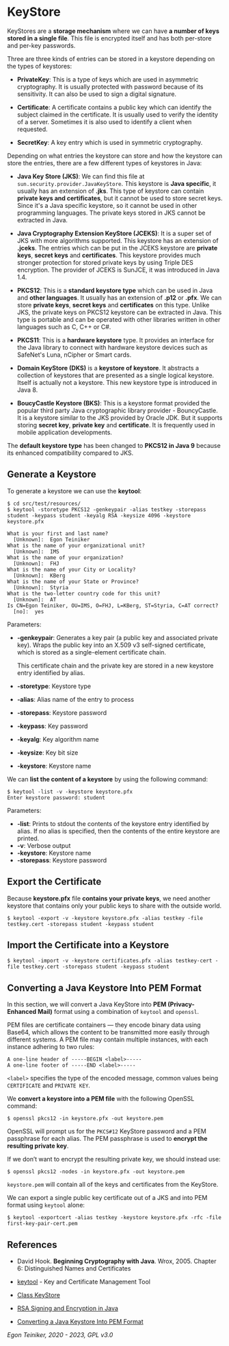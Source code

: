 # KeyStore

KeyStores are a **storage mechanism** where we can have **a number of keys stored in a single file**. 
This file is encrypted itself and has both per-store and per-key passwords.

Three are three kinds of entries can be stored in a keystore depending on the types of keystores:

* **PrivateKey**: This is a type of keys which are used in asymmetric cryptography. It is usually protected with 
    password because of its sensitivity. It can also be used to sign a digital signature.

* **Certificate**: A certificate contains a public key which can identify the subject claimed in the certificate. 
    It is usually used to verify the identity of a server. Sometimes it is also used to identify a
    client when requested.

* **SecretKey**: A key entry which is used in symmetric cryptography.


Depending on what entries the keystore can store and how the keystore can store the entries, there are a few different 
types of keystores in Java:

* **Java Key Store (JKS)**: We can find this file at `sun.security.provider.JavaKeyStore`.
    This keystore is **Java specific**, it usually has an extension of **.jks**.
    This type of keystore can contain **private keys and certificates**, but it cannot be used to store secret keys. 
    Since it's a Java specific keystore, so it cannot be used in other programming languages.
    The private keys stored in JKS cannot be extracted in Java.

* **Java Cryptography Extension KeyStore (JCEKS)**: It is a super set of JKS with more algorithms supported.
    This keystore has an extension of **.jceks**. The entries which can be put in the JCEKS keystore are **private keys**, 
    **secret keys** and **certificates**.
    This keystore provides much stronger protection for stored private keys by using Triple DES encryption.
    The provider of JCEKS is SunJCE, it was introduced in Java 1.4.

* **PKCS12**: This is a **standard keystore type** which can be used in Java and **other languages**. It usually has 
    an extension of **.p12** or **.pfx**. We can store **private keys**, **secret keys** and **certificates** on this type.
    Unlike JKS, the private keys on PKCS12 keystore can be extracted in Java.
    This type is portable and can be operated with other libraries written in other languages such as C, C++ or C#.

* **PKCS11**: This is a **hardware keystore** type. It provides an interface for the Java library to connect with 
    hardware keystore devices such as SafeNet's Luna, nCipher or Smart cards.

* **Domain KeyStore (DKS)** is a **keystore of keystore**. It abstracts a collection of
    keystores that are presented as a single logical keystore. 
    Itself is actually not a keystore. This new keystore type is introduced in Java 8.

* **BoucyCastle Keystore (BKS)**: This is a keystore format provided the popular third party Java cryptographic library 
    provider - BouncyCastle.
    It is a keystore similar to the JKS provided by Oracle JDK. But it supports storing **secret key**, **private key** 
    and **certificate**. It is frequently used in mobile application developments.


The **default keystore type** has been changed to **PKCS12 in Java 9** because its enhanced compatibility compared
to JKS.

## Generate a Keystore 

To generate a keystore we can use the **keytool**:
```
$ cd src/test/resources/
$ keytool -storetype PKCS12 -genkeypair -alias testkey -storepass student -keypass student -keyalg RSA -keysize 4096 -keystore keystore.pfx

What is your first and last name?
  [Unknown]:  Egon Teiniker
What is the name of your organizational unit?
  [Unknown]:  IMS
What is the name of your organization?
  [Unknown]:  FHJ
What is the name of your City or Locality?
  [Unknown]:  KBerg
What is the name of your State or Province?
  [Unknown]:  Styria
What is the two-letter country code for this unit?
  [Unknown]:  AT
Is CN=Egon Teiniker, OU=IMS, O=FHJ, L=KBerg, ST=Styria, C=AT correct?
  [no]:  yes
```
Parameters:
* **-genkeypair**: Generates a key pair (a public key and associated private key). 
  Wraps the public key into an X.509 v3 self-signed certificate, which is stored 
  as a single-element certificate chain. 
    
  This certificate chain and the private key are stored in a new keystore entry 
  identified by alias.
* **-storetype**: Keystore type
* **-alias**:  Alias name of the entry to process
* **-storepass**:  Keystore password
* **-keypass**: Key password
* **-keyalg**: Key algorithm name
* **-keysize**: Key bit size
* **-keystore**: Keystore name

We can **list the content of a keystore** by using the following command:
```
$ keytool -list -v -keystore keystore.pfx 
Enter keystore password: student 
```
Parameters:
* **-list**: Prints to stdout the contents of the keystore entry identified by alias. If no alias is specified, 
    then the contents of the entire keystore are printed.
* **-v**: Verbose output
* **-keystore**: Keystore name
* **-storepass**:  Keystore password 


## Export the Certificate

Because **keystore.pfx** file **contains your private keys**, we need another
keystore that contains only your public keys to share with the outside world.
```
$ keytool -export -v -keystore keystore.pfx -alias testkey -file testkey.cert -storepass student -keypass student
```


## Import the Certificate into a Keystore
```
$ keytool -import -v -keystore certificates.pfx -alias testkey-cert -file testkey.cert -storepass student -keypass student
```


## Converting a Java Keystore Into PEM Format

In this section, we will convert a Java KeyStore into **PEM (Privacy-Enhanced Mail)** format using a combination
of `keytool` and `openssl`.

PEM files are certificate containers — they encode binary data using Base64, which allows the content to be
transmitted more easily through different systems. A PEM file may contain multiple instances, with each instance
adhering to two rules:
```
A one-line header of -----BEGIN <label>-----
A one-line footer of -----END <label>-----
```
`<label>` specifies the type of the encoded message, common values being `CERTIFICATE` and `PRIVATE KEY`.

We **convert a keystore into a PEM file** with the following OpenSSL command:
```
$ openssl pkcs12 -in keystore.pfx -out keystore.pem
```

OpenSSL will prompt us for the `PKCS#12` KeyStore password and a PEM passphrase for each alias.
The PEM passphrase is used to **encrypt the resulting private key**.

If we don’t want to encrypt the resulting private key, we should instead use:
```
$ openssl pkcs12 -nodes -in keystore.pfx -out keystore.pem
```
`keystore.pem` will contain all of the keys and certificates from the KeyStore.

We can export a single public key certificate out of a JKS and into PEM format using `keytool`
alone:
```
$ keytool -exportcert -alias testkey -keystore keystore.pfx -rfc -file first-key-pair-cert.pem
```

## References
* David Hook. **Beginning Cryptography with Java**. Wrox, 2005. 
      Chapter 6: Distinguished Names and Certificates

* [keytool](https://docs.oracle.com/javase/6/docs/technotes/tools/solaris/keytool.html) - Key and Certificate Management Tool  
* [Class KeyStore](https://docs.oracle.com/javase/7/docs/api/java/security/KeyStore.html)
* [RSA Signing and Encryption in Java](https://niels.nu/blog/2016/java-rsa.html)
  
* [Converting a Java Keystore Into PEM Format](https://www.baeldung.com/java-keystore-convert-to-pem-format)

*Egon Teiniker, 2020 - 2023, GPL v3.0* 

